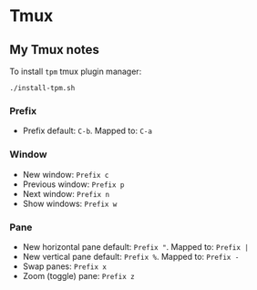 # Tmux

## My Tmux notes

To install `tpm` tmux plugin manager:

```shell
./install-tpm.sh
```

### Prefix

- Prefix default: `C-b`. Mapped to: `C-a`

### Window

- New window: `Prefix c`
- Previous window: `Prefix p`
- Next window: `Prefix n`
- Show windows: `Prefix w`

### Pane

- New horizontal pane default: `Prefix "`. Mapped to: `Prefix |`
- New vertical pane default: `Prefix %`. Mapped to: `Prefix -`
- Swap panes: `Prefix x`
- Zoom (toggle) pane: `Prefix z`
